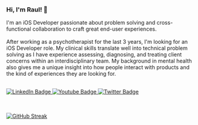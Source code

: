 ### Hi, I'm Raul! 👋 

I'm an iOS Developer passionate about problem solving and cross-functional collaboration to craft great end-user experiences.
<br>
<br>
After working as a psychotherapist for the last 3 years, I'm looking for an iOS Developer role.  My clinical skills translate well into technical problem solving as I have experience assessing, diagnosing, and treating client concerns within an interdisciplinary team.  My background in mental health also gives me a unique insight into how people interact with products and the kind of experiences they are looking for.
<br>
<br>
<div id="badges">
  <a href="https://www.linkedin.com/in/raulrd3/">
    <img src="https://img.shields.io/badge/LinkedIn-blue?style=for-the-badge&logo=linkedin&logoColor=white" alt="LinkedIn Badge"/>
  </a>
  <a href="https://www.youtube.com/channel/UCLnH4XhYSHkS4mBxT83OGDw">
    <img src="https://img.shields.io/badge/YouTube-red?style=for-the-badge&logo=youtube&logoColor=white" alt="Youtube Badge"/>
  </a>
  <a href="https://www.twitter.com/soldadonieve">
    <img src="https://img.shields.io/badge/Twitter-blue?style=for-the-badge&logo=twitter&logoColor=white" alt="Twitter Badge"/>
  </a>
</div>
<br>
<br>

[![GitHub Streak](https://github-readme-streak-stats.herokuapp.com/?user=raulrd3&theme=dark)](https://git.io/streak-stats)


<!--
**raulrd3/raulrd3** is a ✨ _special_ ✨ repository because its `README.md` (this file) appears on your GitHub profile.

Here are some ideas to get you started:

- 🔭 I’m currently working on ...
- 🌱 I’m currently learning ...
- 👯 I’m looking to collaborate on ...
- 🤔 I’m looking for help with ...
- 💬 Ask me about ...
- 📫 How to reach me: ...
- 😄 Pronouns: ...
- ⚡ Fun fact: ...
-->



